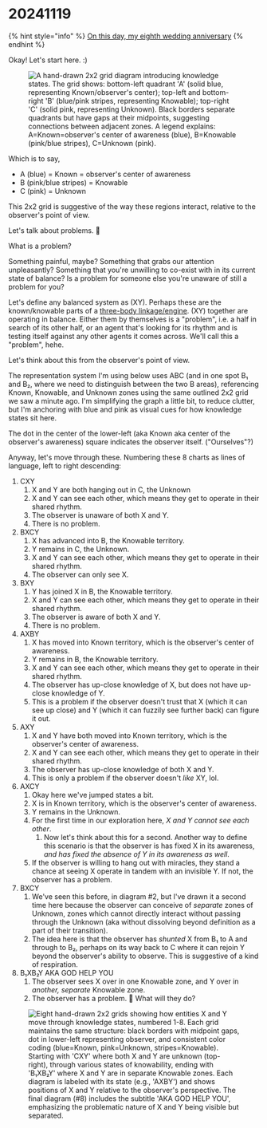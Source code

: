 # 20241119

{% hint style="info" %}
[On this day, my eighth wedding anniversary](on-this-day-my-eighth-wedding-anniversary.md)
{% endhint %}

Okay! Let's start here. :)

<figure><img src="../../../.gitbook/assets/Screenshot 2024-11-19 at 7.33.22 AM.png" alt="A hand-drawn 2x2 grid diagram introducing knowledge states. The grid shows: bottom-left quadrant &#x27;A&#x27; (solid blue, representing Known/observer&#x27;s center); top-left and bottom-right &#x27;B&#x27; (blue/pink stripes, representing Knowable); top-right &#x27;C&#x27; (solid pink, representing Unknown). Black borders separate quadrants but have gaps at their midpoints, suggesting connections between adjacent zones. A legend explains: A=Known=observer&#x27;s center of awareness (blue), B=Knowable (pink/blue stripes), C=Unknown (pink)."><figcaption></figcaption></figure>

Which is to say,

* A (blue) = Known = observer's center of awareness
* B (pink/blue stripes) = Knowable
* C (pink) = Unknown

This 2x2 grid is suggestive of the way these regions interact, relative to the observer's point of view.

Let's talk about problems. 🤩

What is a problem?

Something painful, maybe? Something that grabs our attention unpleasantly? Something that you're unwilling to co-exist with in its current state of balance? Is a problem for someone else you're unaware of still a problem for you?

Let's define any balanced system as (XY). Perhaps these are the known/knowable parts of a [three-body linkage/engine](../17.md#three-body-linkages-engines). (XY) together are operating in balance. Either them by themselves is a "problem", i.e. a half in search of its other half, or an agent that's looking for its rhythm and is testing itself against any other agents it comes across. We'll call this a "problem", hehe.

Let's think about this from the observer's point of view.

The representation system I'm using below uses ABC (and in one spot B₁ and B₂, where we need to distinguish between the two B areas), referencing Known, Knowable, and Unknown zones using the same outlined 2x2 grid we saw a minute ago. I'm simplifying the graph a little bit, to reduce clutter, but I'm anchoring with blue and pink as visual cues for how knowledge states sit here.

The dot in the center of the lower-left (aka Known aka center of the observer's awareness) square indicates the observer itself. ("Ourselves"?)

Anyway, let's move through these. Numbering these 8 charts as lines of language, left to right descending:

1. CXY
   1. X and Y are both hanging out in C, the Unknown
   2. X and Y can see each other, which means they get to operate in their shared rhythm.
   3. The observer is unaware of both X and Y.
   4. There is no problem.
2. BXCY
   1. X has advanced into B, the Knowable territory.
   2. Y remains in C, the Unknown.
   3. X and Y can see each other, which means they get to operate in their shared rhythm.
   4. The observer can only see X.
3. BXY
   1. Y has joined X in B, the Knowable territory.
   2. X and Y can see each other, which means they get to operate in their shared rhythm.
   3. The observer is aware of both X and Y.
   4. There is no problem.
4. AXBY
   1. X has moved into Known territory, which is the observer's center of awareness.
   2. Y remains in B, the Knowable territory.
   3. X and Y can see each other, which means they get to operate in their shared rhythm.
   4. The observer has up-close knowledge of X, but does not have up-close knowledge of Y.
   5. This is a problem if the observer doesn't trust that X (which it can see up close) and Y (which it can fuzzily see further back) can figure it out.
5. AXY
   1. X and Y have both moved into Known territory, which is the observer's center of awareness.
   2. X and Y can see each other, which means they get to operate in their shared rhythm.
   3. The observer has up-close knowledge of both X and Y.
   4. This is only a problem if the observer doesn't _like_ XY, lol.
6. AXCY
   1. Okay here we've jumped states a bit.
   2. X is in Known territory, which is the observer's center of awareness.
   3. Y remains in the Unknown.
   4. For the first time in our exploration here, _X and Y cannot see each other_.
      1. Now let's think about this for a second. Another way to define this scenario is that the observer is has fixed X in its awareness, _and has fixed the absence of Y in its awareness as well_.
   5. If the observer is willing to hang out with miracles, they stand a chance at seeing X operate in tandem with an invisible Y. If not, the observer has a problem.
7. BXCY
   1. We've seen this before, in diagram #2, but I've drawn it a second time here because the observer can conceive of _separate_ zones of Unknown, zones which cannot directly interact without passing through the Unknown (aka without dissolving beyond definition as a part of their transition).
   2. The idea here is that the observer has _shunted_ X from B₁ to A and through to B₂, perhaps on its way back to C where it can rejoin Y beyond the observer's ability to observe. This is suggestive of a kind of respiration.
8. B₁XB₂Y AKA GOD HELP YOU
   1. The observer sees X over in one Knowable zone, and Y over in _another, separate_ Knowable zone.
   2. The observer has a problem. 🤩 What will they do?

<figure><img src="../../../.gitbook/assets/Screenshot 2024-11-19 at 7.46.04 AM.png" alt="Eight hand-drawn 2x2 grids showing how entities X and Y move through knowledge states, numbered 1-8. Each grid maintains the same structure: black borders with midpoint gaps, dot in lower-left representing observer, and consistent color coding (blue=Known, pink=Unknown, stripes=Knowable). Starting with &#x27;CXY&#x27; where both X and Y are unknown (top-right), through various states of knowability, ending with &#x27;B₁XB₂Y&#x27; where X and Y are in separate Knowable zones. Each diagram is labeled with its state (e.g., &#x27;AXBY&#x27;) and shows positions of X and Y relative to the observer&#x27;s perspective. The final diagram (#8) includes the subtitle &#x27;AKA GOD HELP YOU&#x27;, emphasizing the problematic nature of X and Y being visible but separated."><figcaption></figcaption></figure>

